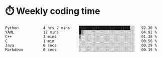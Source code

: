 
# :stopwatch: Weekly coding time
<!--START_SECTION:waka-->

```text
Python           4 hrs 2 mins    ███████████████████████░░   92.30 %
YAML             12 mins         █▒░░░░░░░░░░░░░░░░░░░░░░░   04.92 %
C++              3 mins          ▒░░░░░░░░░░░░░░░░░░░░░░░░   01.38 %
C                1 min           ░░░░░░░░░░░░░░░░░░░░░░░░░   00.56 %
Java             0 secs          ░░░░░░░░░░░░░░░░░░░░░░░░░   00.29 %
Markdown         0 secs          ░░░░░░░░░░░░░░░░░░░░░░░░░   00.19 %
```

<!--END_SECTION:waka-->


<!-- <p> <img src="https://github-readme-stats.vercel.app/api?username=cozgerest&show_icons=true&hide_border=false" />  </p> -->

